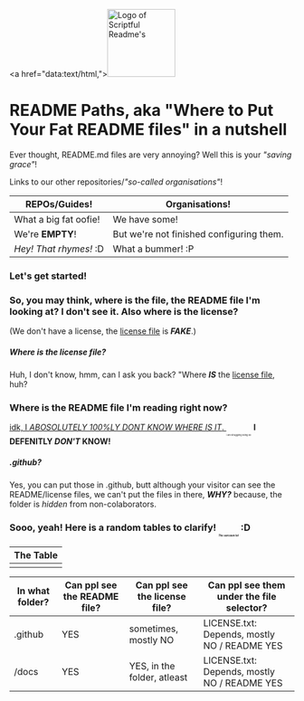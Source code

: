 <a href="data:text/html,<script>alert("WTF,IT WORKS");</script>"><img alt="Logo of Scriptful Readme's" src="https://user-images.githubusercontent.com/63002752/82444938-8ef01900-9ad6-11ea-921b-421932c9dcf5.jpeg" width="120"></a>

# README Paths, aka "Where to Put Your Fat README files" in a nutshell
Ever thought, README.md files are very annoying? Well this is your *"saving grace"*!

Links to our other repositories/*"so-called organisations"*!

|REPOs/Guides!|Organisations!|
|-------------|------------|
|What a big fat oofie!|We have some!|
|We're **EMPTY**!|But we're not finished configuring them.|
|*Hey! That rhymes!* :D|What a bummer! :P|

### Let's get started!
### So, you may think, where is the file, the README file I'm looking at? I don't see it. Also where is the license?
(We don't have a license, the [license file](/docs/LICENSE.txt) is ***FAKE***.)
##### Where is the license file?
Huh, I don't know, hmm, can I ask you back? "Where ***IS*** the [license file](/docs), huh?
### Where is the README file I'm reading right now?
[idk, I *ABOSOLUTELY 100%LY DONT KNOW WHERE IS IT*. ](/docs)<sub><sub><sub><sub><sub><sup><sup>i am struggling lieing xD</sup></sup></sub></sub></sub></sub></sub> **I DEFENITLY *DON'T* KNOW!**
##### .github?
Yes, you can put those in .github, butt although your visitor can see the README/license files, we can't put the files in there, ***WHY?*** because, the folder is *hidden* from non-colaborators.

### Sooo, yeah! Here is a random tables to clarify! <sub><sub><sub><sub><sub><sup><sup>*The sarcasm lol*</sup></sup></sub></sub></sub></sub></sub> :D

|The Table|
|---------|
| |

|In what folder?|Can ppl see the README file?|Can ppl see the license file?|Can ppl see them under the file selector?|
|-----|-----|-----|-----|
|.github|YES|sometimes, mostly NO|LICENSE.txt: Depends, mostly NO / README YES|
|/docs|YES|YES, in the folder, atleast|LICENSE.txt: Depends, mostly NO / README YES|
